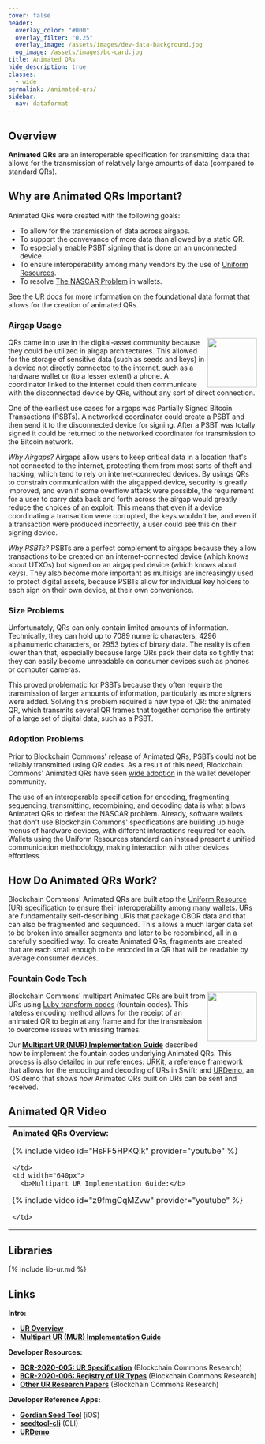 ```yaml
---
cover: false
header:
  overlay_color: "#000"
  overlay_filter: "0.25"
  overlay_image: /assets/images/dev-data-background.jpg
  og_image: /assets/images/bc-card.jpg
title: Animated QRs
hide_description: true
classes:
  - wide
permalink: /animated-qrs/
sidebar:
  nav: dataformat
---
```


## Overview

**Animated QRs** are an interoperable specification for transmitting
data that allows for the transmission of relatively large amounts of
data (compared to standard QRs).

## Why are Animated QRs Important?

Animated QRs were created with the following goals:

* To allow for the transmission of data across airgaps.
* To support the conveyance of more data than allowed by a static QR.
* To especially enable PSBT signing that is done on an unconnected device.
* To ensure interoperability among many vendors by the use of [Uniform Resources](/ur/).
* To resolve [The NASCAR Problem](https://indieweb.org/NASCAR_problem) in wallets.

See the [UR docs](/ur/) for more information on the foundational data
format that allows for the creation of animated QRs.

### Airgap Usage

<img src="https://developer.blockchaincommons.com/assets/images/airgap.png" align="right" width=100px>

QRs came into use in the digital-asset community because they could be
utilized in airgap architectures. This allowed for the storage of
sensitive data (such as seeds and keys) in a device not directly
connected to the internet, such as a hardware wallet or (to a lesser
extent) a phone. A coordinator linked to the internet could then
communicate with the disconnected device by QRs, without any sort of
direct connection.

One of the earliest use cases for airgaps was Partially Signed Bitcoin
Transactions (PSBTs). A networked coordinator could create a PSBT and
then send it to the disconnected device for signing. After a PSBT was
totally signed it could be returned to the networked coordinator for
transmission to the Bitcoin network.

_Why Airgaps?_ Airgaps allow users to keep critical data in a location
that's not connected to the internet, protecting them from most sorts
of theft and hacking, which tend to rely on internet-connected
devices. By usings QRs to constrain communication with the airgapped
device, security is greatly improved, and even if some overflow attack
were possible, the requirement for a user to carry data back and forth
across the airgap would greatly reduce the choices of an exploit. This
means that even if a device coordinating a transaction were corrupted,
the keys wouldn't be, and even if a transaction were produced
incorrectly, a user could see this on their signing device.

_Why PSBTs?_ PSBTs are a perfect complement to airgaps because they
allow transactions to be created on an internet-connected device
(which knows about UTXOs) but signed on an airgapped device (which
knows about keys). They also become more important as multisigs are
increasingly used to protect digital assets, because PSBTs allow for
individual key holders to each sign on their own device, at their own
convenience.

### Size Problems

Unfortunately, QRs can only contain limited amounts of
information. Technically, they can hold up to 7089 numeric characters,
4296 alphanumeric characters, or 2953 bytes of binary data. The
reality is often lower than that, especially because large QRs pack
their data so tightly that they can easily become unreadable on
consumer devices such as phones or computer cameras.

This proved problematic for PSBTs because they often require the
transmission of larger amounts of information, particularly as more
signers were added. Solving this problem required a new type of QR:
the animated QR, which transmits several QR frames that together
comprise the entirety of a large set of digital data, such as a PSBT.

### Adoption Problems

Prior to Blockchain Commons' release of Animated QRs, PSBTs could not
be reliably transmitted using QR codes. As a result of this need,
Blockchain Commons' Animated QRs have seen [wide
adoption](/ur/implementations/) in the wallet developer community.

The use of an interoperable specification for encoding, fragmenting,
sequencing, transmitting, recombining, and decoding data is what
allows Animated QRs to defeat the NASCAR problem. Already, software
wallets that don't use Blockchain Commons' specifications are building
up huge menus of hardware devices, with different interactions
required for each. Wallets using the Uniform Resources standard can
instead present a unified communication methodology, making
interaction with other devices effortless.

## How Do Animated QRs Work?

Blockchain Commons' Animated QRs are built atop the [Uniform Resource
(UR) specification](/ur/) to ensure their interoperability among many
wallets. URs are fundamentally self-describing URIs that package CBOR
data and that can also be fragmented and sequenced. This allows a much
larger data set to be broken into smaller segments and later to be
recombined, all in a carefully specified way. To create Animated QRs,
fragments are created that are each small enough to be encoded in a QR
that will be readable by average consumer devices.

### Fountain Code Tech

<img src="https://developer.blockchaincommons.com/assets/images/animated-qr.gif" align="right" width=100px>

Blockchain Commons' multipart Animated QRs are built from URs using
[Luby transform
codes](https://en.wikipedia.org/wiki/Luby_transform_code) (fountain
codes). This rateless encoding method allows for the receipt of an
animated QR to begin at any frame and for the transmission to overcome
issues with missing frames.

Our [**Multipart UR (MUR) Implementation Guide**](https://github.com/BlockchainCommons/Research/blob/master/papers/bcr-2024-001-multipart-ur.md) described how to implement the fountain codes underlying Animated QRs.
This process is also detailed in our references:
[URKit](https://github.com/BlockchainCommons/URKit), a reference
framework that allows for the encoding and decoding of URs in Swift;
and [URDemo](https://github.com/BlockchainCommons/URDemo), an iOS demo
that shows how Animated QRs built on URs can be sent and received.

## Animated QR Video

<table width="100%">
  <tr>
    <td width="640px">
      <b>Animated QRs Overview:</b>

{% include video id="HsFF5HPKQIk" provider="youtube" %}

    </td>
    <td width="640px">
      <b>Multipart UR Implementation Guide:</b>

{% include video id="z9fmgCqMZvw" provider="youtube" %}

    </td>    
  </tr>
</table>  

## Libraries

{% include lib-ur.md %}

## Links

**Intro:**

* [**UR Overview**](/ur/)
* [**Multipart UR (MUR) Implementation Guide**](https://github.com/BlockchainCommons/Research/blob/master/papers/bcr-2024-001-multipart-ur.md)

**Developer Resources:**

* [**BCR-2020-005: UR Specification**](https://github.com/BlockchainCommons/Research/blob/master/papers/bcr-2020-005-ur.md) (Blockchain Commons Research)
* [**BCR-2020-006: Registry of UR Types**](
https://github.com/BlockchainCommons/Research/blob/master/papers/bcr-2020-006-urtypes.md) (Blockchain Commons Research)
* [**Other UR Research Papers**](https://github.com/BlockchainCommons/Research/tree/master) (Blockchain Commons Research)

**Developer Reference Apps:**

* [**Gordian Seed Tool**](https://github.com/BlockchainCommons/GordianSeedTool-iOS) (iOS)
* [**seedtool-cli**](https://github.com/BlockchainCommons/seedtool-cli) (CLI)
* [**URDemo**](https://github.com/BlockchainCommons/URDemo)
